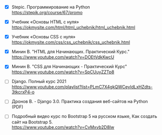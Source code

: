 - [x] Stepic. Программирование на Python  
https://stepik.org/course/67/promo

- [x] Учебник «Основы HTML с нуля»  
https://okmysite.com/html/html_uchebnik/html_uchebnik.html

- [x] Учебник «Основы CSS с нуля»  
https://okmysite.com/css/css_uchebnik/css_uchebnik.html

- [x] Минин В. "HTML для Начинающих. Практический Курс."  
https://www.youtube.com/watch?v=DOEtVdkKwcU

- [x] Минин В. "CSS для Начинающих - Практический Курс"  
https://www.youtube.com/watch?v=SpCUuyZZTp8

- [ ] Django. Полный курс 2021  
https://www.youtube.com/playlist?list=PLmC7X4gkQWCeyIdLxHZdts-3tkcrxP4-o

- [ ] Дронов В. - Django 3.0. Практика создания веб-сайтов на Python (PDF)

- [ ] Подробный видео курс по Bootstrap 5 на русском языке, Как создать сайт на Bootstrap 5.  
https://www.youtube.com/watch?v=CvMxvb2D8Iw

